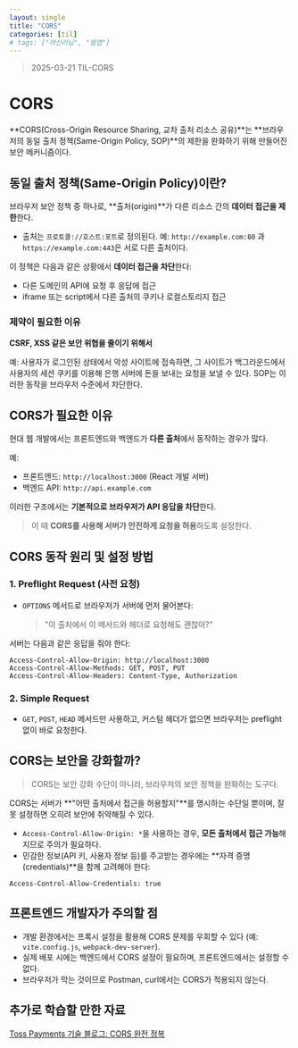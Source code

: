```yaml
---
layout: single
title: "CORS"
categories: [til]
# tags: ["머신러닝", "웹앱"]
---
```


> 2025-03-21 TIL-CORS

# CORS

**CORS(Cross-Origin Resource Sharing, 교차 출처 리소스 공유)**는 **브라우저의 동일 출처 정책(Same-Origin Policy, SOP)**의 제한을 완화하기 위해 만들어진 보안 메커니즘이다.

## 동일 출처 정책(Same-Origin Policy)이란?

브라우저 보안 정책 중 하나로, **출처(origin)**가 다른 리소스 간의 **데이터 접근을 제한**한다.

- 출처는 `프로토콜://호스트:포트`로 정의된다.
  예: `http://example.com:80` 과 `https://example.com:443`은 서로 다른 출처이다.

이 정책은 다음과 같은 상황에서 **데이터 접근을 차단**한다:

- 다른 도메인의 API에 요청 후 응답에 접근
- iframe 또는 script에서 다른 출처의 쿠키나 로컬스토리지 접근

### 제약이 필요한 이유

**CSRF, XSS 같은 보안 위협을 줄이기 위해서**

예: 사용자가 로그인된 상태에서 악성 사이트에 접속하면, 그 사이트가 백그라운드에서 사용자의 세션 쿠키를 이용해 은행 서버에 돈을 보내는 요청을 보낼 수 있다. SOP는 이러한 동작을 브라우저 수준에서 차단한다.

## CORS가 필요한 이유

현대 웹 개발에서는 프론트엔드와 백엔드가 **다른 출처**에서 동작하는 경우가 많다.

예:

- 프론트엔드: `http://localhost:3000` (React 개발 서버)
- 백엔드 API: `http://api.example.com`

이러한 구조에서는 **기본적으로 브라우저가 API 응답을 차단**한다.

> 이 때 **CORS를 사용해 서버가 안전하게 요청을 허용**하도록 설정한다.

## CORS 동작 원리 및 설정 방법

### 1. Preflight Request (사전 요청)

- `OPTIONS` 메서드로 브라우저가 서버에 먼저 물어본다:
  > "이 출처에서 이 메서드와 헤더로 요청해도 괜찮아?"

서버는 다음과 같은 응답을 줘야 한다:

```
Access-Control-Allow-Origin: http://localhost:3000
Access-Control-Allow-Methods: GET, POST, PUT
Access-Control-Allow-Headers: Content-Type, Authorization
```

### 2. Simple Request

- `GET`, `POST`, `HEAD` 메서드만 사용하고, 커스텀 헤더가 없으면 브라우저는 preflight 없이 바로 요청한다.

## CORS는 보안을 강화할까?

> CORS는 보안 강화 수단이 아니라, 브라우저의 보안 정책을 완화하는 도구다.

CORS는 서버가 **"어떤 출처에서 접근을 허용할지"**를 명시하는 수단일 뿐이며, 잘못 설정하면 오히려 보안에 취약해질 수 있다.

- `Access-Control-Allow-Origin: *`을 사용하는 경우, **모든 출처에서 접근 가능**해지므로 주의가 필요하다.
- 민감한 정보(API 키, 사용자 정보 등)를 주고받는 경우에는 **자격 증명(credentials)**을 함께 고려해야 한다:

```
Access-Control-Allow-Credentials: true
```

## 프론트엔드 개발자가 주의할 점

- 개발 환경에서는 프록시 설정을 활용해 CORS 문제를 우회할 수 있다 (예: `vite.config.js`, `webpack-dev-server`).
- 실제 배포 시에는 백엔드에서 CORS 설정이 필요하며, 프론트엔드에서는 설정할 수 없다.
- 브라우저가 막는 것이므로 Postman, curl에서는 CORS가 적용되지 않는다.

## 추가로 학습할 만한 자료

[Toss Payments 기술 블로그: CORS 완전 정복](https://toss.tech/article/cors)
